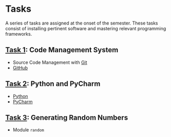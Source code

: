 # Tasks

A series of tasks are assigned at the onset of the semester.
These tasks consist of installing pertinent software and mastering relevant programming frameworks.


## [Task 1](./1task.md): Code Management System

* Source Code Management with [Git](http://git-scm.com/)
* [GitHub](https://github.com/)


## [Task 2](./2task.md): Python and PyCharm

* [Python](https://www.python.org/)
* [PyCharm](https://www.jetbrains.com/pycharm-educational/)


## [Task 3](./3task.md): Generating Random Numbers

* Module `random`

